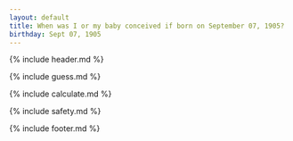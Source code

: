 ```yaml
---
layout: default
title: When was I or my baby conceived if born on September 07, 1905?
birthday: Sept 07, 1905
---
```


{% include header.md %}

{% include guess.md %}

{% include calculate.md %}

{% include safety.md %}

{% include footer.md %}



